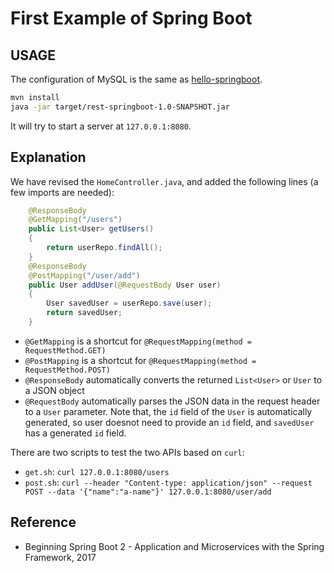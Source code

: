 # First Example of Spring Boot

## USAGE

The configuration of MySQL is the same as [hello-springboot](../spring-boot-hello/README.md).

```bash
mvn install
java -jar target/rest-springboot-1.0-SNAPSHOT.jar
```

It will try to start a server at `127.0.0.1:8080`.

## Explanation

We have revised the `HomeController.java`, and added the following lines (a few imports are needed):

```java
	@ResponseBody
	@GetMapping("/users")
	public List<User> getUsers()
	{
		return userRepo.findAll();
	}
	@ResponseBody
	@PostMapping("/user/add")
	public User addUser(@RequestBody User user)
	{
		User savedUser = userRepo.save(user);
		return savedUser;
	}
```

  * `@GetMapping` is a shortcut for `@RequestMapping(method = RequestMethod.GET)`
  * `@PostMapping` is a shortcut for `@RequestMapping(method = RequestMethod.POST)`
  * `@ResponseBody` automatically converts the returned `List<User>` or `User` to a JSON object
  * `@RequestBody` automatically parses the JSON data in the request header to a `User` parameter. Note that, the `id` field of the `User` is automatically generated, so user doesnot need to provide an `id` field, and `savedUser` has a generated `id` field.

There are two scripts to test the two APIs based on `curl`:
  * `get.sh`: `curl 127.0.0.1:8080/users`
  * `post.sh`: `curl --header "Content-type: application/json" --request POST --data '{"name":"a-name"}' 127.0.0.1:8080/user/add`

## Reference

  * Beginning Spring Boot 2 - Application and Microservices with the Spring Framework, 2017

